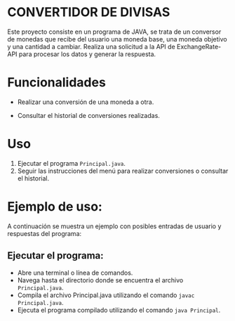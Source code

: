 # CONVERTIDOR DE DIVISAS 

Este proyecto consiste en un programa de JAVA, se trata de un conversor de monedas que recibe del usuario una moneda base, una moneda objetivo y una cantidad a cambiar. Realiza una solicitud a la API de ExchangeRate-API para procesar los datos y generar la respuesta.

# Funcionalidades

* Realizar una conversión de una moneda a otra.

* Consultar el historial de conversiones realizadas.

# Uso
1. Ejecutar el programa `Principal.java`.
2. Seguir las instrucciones del menú para realizar conversiones o consultar el historial.

# Ejemplo de uso:

A continuación se muestra un ejemplo con posibles entradas de usuario y respuestas del programa:

## Ejecutar el programa:
* Abre una terminal o línea de comandos.
* Navega hasta el directorio donde se encuentra el archivo `Principal.java`.
* Compila el archivo Principal.java utilizando el comando `javac Principal.java`.
* Ejecuta el programa compilado utilizando el comando `java Principal`.


